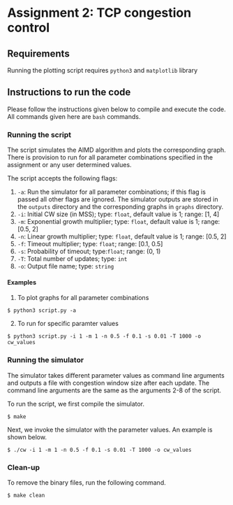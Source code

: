 # Assignment 2: TCP congestion control

## Requirements
Running the plotting script requires `python3` and `matplotlib` library

## Instructions to run the code
Please follow the instructions given below to compile and execute the code. All commands given here are `bash` commands.

### Running the script
The script simulates the AIMD algorithm and plots the corresponding graph. There is provision to run for all parameter combinations specified in the assignment or any user determined values.

The script accepts the following flags:
1. `-a`: Run the simulator for all parameter combinations; if this flag is passed all other flags are ignored. The simulator outputs are stored in the `outputs` directory and the corresponding graphs in `graphs` directory.
2. `-i`: Initial CW size (in MSS); type: `float`, default value is 1; range: [1, 4]
3. `-m`: Exponential growth multiplier; type: `float`, default value is 1; range: [0.5, 2]
4. `-n`: Linear growth multiplier; type: `float`, default value is 1; range: [0.5, 2]
5. `-f`: Timeout multiplier; type: `float`; range: [0.1, 0.5]
6. `-s`: Probability of timeout; type:`float`; range: (0, 1)
7. `-T`: Total number of updates;  type: `int` 
8. `-o`: Output file name;  type: `string`

#### Examples
1. To plot graphs for all parameter combinations
```
$ python3 script.py -a
```

2. To run for specific paramter values
```
$ python3 script.py -i 1 -m 1 -n 0.5 -f 0.1 -s 0.01 -T 1000 -o cw_values
```


### Running the simulator
The simulator takes different parameter values as command line arguments and outputs a file with congestion window size after each update. The command line arguments are the same as the arguments 2-8 of the script.

To run the script, we first compile the simulator.
```
$ make
```

Next, we invoke the simulator with the parameter values. An example is shown below.
```
$ ./cw -i 1 -m 1 -n 0.5 -f 0.1 -s 0.01 -T 1000 -o cw_values
```

### Clean-up
To remove the binary files, run the following command.
```
$ make clean
```